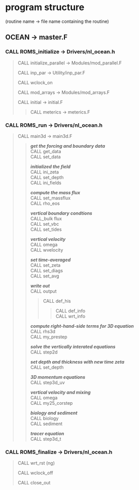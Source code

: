 # program structure  

(routine name -> file name containing the routine)

## OCEAN -> master.F

### CALL ROMS_initialize -> Drivers/nl_ocean.h  

> CALL initialize_parallel -> Modules/mod_parallel.F  
> 
> CALL inp_par -> Utility/inp_par.F  
> 
> CALL wclock_on  
> 
> CALL mod_arrays -> Modules/mod_arrays.F  
> 
> CALL initial -> initial.F  
>> CALL meterics -> meterics.F  

### CALL ROMS_run -> Drivers/nl_ocean.h

> CALL main3d -> main3d.F
>> ***get the forcing and boundary data***  
>> CALL get_data  
>> CALL set_data  
>>
>> ***initialized the field***  
>> CALL ini_zeta  
>> CALL set_depth  
>> CALL ini_fields  
>>
>> ***compute the mass flux***  
>> CALL set_massflux  
>> CALL rho_eos  
>>
>> ***vertical boundary condtions***  
>> CALL_bulk flux  
>> CALL set_vbc  
>> CALL set_tides  
>>
>> ***vertical velocity***  
>> CALL omega  
>> CALL wvelocity  
>>
>> ***set time-averaged***  
>> CALL set_zeta  
>> CALL set_diags  
>> CALL set_avg  
>>
>> ***write out***  
>> CALL output  
>>> CALL def_his  
>>>> CALL def_info  
>>>> CALL wrt_info  
>>
>>***compute right-hand-side terms for 3D equation***  
>> CALL rhs3d  
>> CALL my_prestep  
>>
>> ***solve the vertically interated equations***  
>> CALL step2d  
>>
>> ***set depth and thickness with new time zeta***  
>> CALL set_depth  
>>
>> ***3D momentum equations***  
>> CALL step3d_uv  
>>
>> ***vertical velocity and mixing***  
>> CALL omega  
>> CALL my25_corstep  
>>
>> ***biology and sediment***  
>> CALL biology  
>> CALL sediment  
>>
>> ***tracer equation***  
>> CALL step3d_t  
>>

### CALL ROMS_finalize -> Drivers/nl_ocean.h

> CALL wrt_rst (ng)  
> 
> CALL wclock_off  
> 
> CALL close_out
